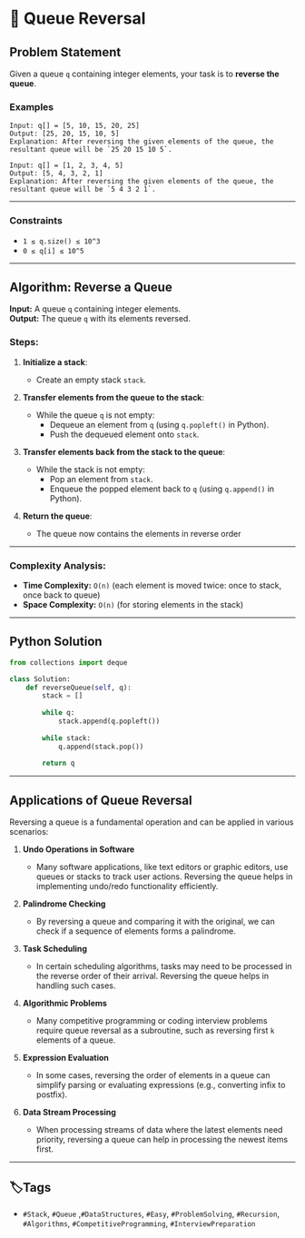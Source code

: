# 🔄 Queue Reversal

## Problem Statement

Given a queue `q` containing integer elements, your task is to **reverse the queue**.

### Examples
```text
Input: q[] = [5, 10, 15, 20, 25]
Output: [25, 20, 15, 10, 5]
Explanation: After reversing the given elements of the queue, the resultant queue will be `25 20 15 10 5`.

Input: q[] = [1, 2, 3, 4, 5]
Output: [5, 4, 3, 2, 1]
Explanation: After reversing the given elements of the queue, the resultant queue will be `5 4 3 2 1`.
```
---
### Constraints
- `1 ≤ q.size() ≤ 10^3`  
- `0 ≤ q[i] ≤ 10^5`  

---
## Algorithm: Reverse a Queue

**Input:** A queue `q` containing integer elements.  
**Output:** The queue `q` with its elements reversed.

### Steps:

1. **Initialize a stack**:
   - Create an empty stack `stack`.

2. **Transfer elements from the queue to the stack**:
   - While the queue `q` is not empty:
     - Dequeue an element from `q` (using `q.popleft()` in Python).
     - Push the dequeued element onto `stack`.

3. **Transfer elements back from the stack to the queue**:
   - While the stack is not empty:
     - Pop an element from `stack`.
     - Enqueue the popped element back to `q` (using `q.append()` in Python).

4. **Return the queue**:
   - The queue now contains the elements in reverse order
---
### Complexity Analysis:

- **Time Complexity:** `O(n)` (each element is moved twice: once to stack, once back to queue)  
- **Space Complexity:** `O(n)` (for storing elements in the stack)
---

## Python Solution

```python
from collections import deque

class Solution:
    def reverseQueue(self, q):
        stack = []
        
        while q:
            stack.append(q.popleft())
        
        while stack:
            q.append(stack.pop())
        
        return q
```
---

## Applications of Queue Reversal

Reversing a queue is a fundamental operation and can be applied in various scenarios:

1. **Undo Operations in Software**  
   - Many software applications, like text editors or graphic editors, use queues or stacks to track user actions. Reversing the queue helps in implementing undo/redo functionality efficiently.

2. **Palindrome Checking**  
   - By reversing a queue and comparing it with the original, we can check if a sequence of elements forms a palindrome.

3. **Task Scheduling**  
   - In certain scheduling algorithms, tasks may need to be processed in the reverse order of their arrival. Reversing the queue helps in handling such cases.

4. **Algorithmic Problems**  
   - Many competitive programming or coding interview problems require queue reversal as a subroutine, such as reversing first `k` elements of a queue.

5. **Expression Evaluation**  
   - In some cases, reversing the order of elements in a queue can simplify parsing or evaluating expressions (e.g., converting infix to postfix).

6. **Data Stream Processing**  
   - When processing streams of data where the latest elements need priority, reversing a queue can help in processing the newest items first.

---

## 🏷️Tags

- `#Stack`, `#Queue` ,`#DataStructures`, `#Easy`, `#ProblemSolving`, `#Recursion`, `#Algorithms`, `#CompetitiveProgramming`, `#InterviewPreparation`
